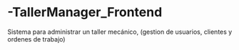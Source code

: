 # -TallerManager_Frontend
Sistema para administrar un taller mecánico, (gestion de usuarios, clientes y ordenes de trabajo)

